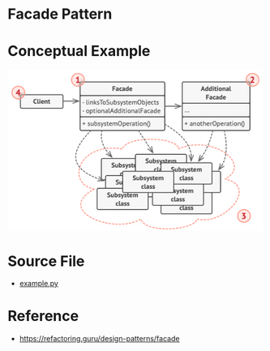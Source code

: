 # Facade Pattern

# Conceptual Example
![alt text](structure.png)

# Source File 
- [example.py](example.py)

# Reference
- https://refactoring.guru/design-patterns/facade